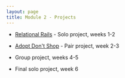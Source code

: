```yaml
---
layout: page
title: Module 2 - Projects
---
```


* [Relational Rails](./relational_rails/) - Solo project, weeks 1-2
<!-- * Solo project, weeks 1-2 -->
* [Adopt Don't Shop](https://github.com/turingschool-examples/adopt-dont-shop-7) - Pair project, week 2-3
<!-- * Pair project, week 2-3 -->
<!-- * [Little Esty Shop](https://github.com/turingschool-examples/little-shop-7) - Group project, weeks 4-5 -->
* Group project, weeks 4-5
<!-- * [Bulk Discounts](https://backend.turing.edu/module2/projects/bulk_discounts/) - Final solo project, week 6 -->
* Final solo project, week 6
